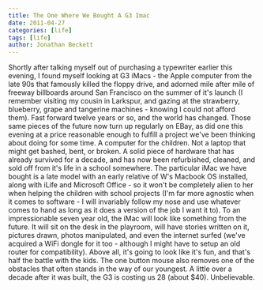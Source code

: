 ```yaml
---
title: The One Where We Bought A G3 Imac
date: 2011-04-27
categories: [life]
tags: [life]
author: Jonathan Beckett
---
```


 Shortly after talking myself out of purchasing a typewriter earlier this evening, I found myself looking at G3 iMacs - the Apple computer from the late 90s that famously killed the floppy drive, and adorned mile after mile of freeway billboards around San Francisco on the summer of it's launch (I remember visiting my cousin in Larkspur, and gazing at the strawberry, blueberry, grape and tangerine machines - knowing I could not afford them). Fast forward twelve years or so, and the world has changed. Those same pieces of the future now turn up regularly on EBay, as did one this evening at a price reasonable enough to fulfill a project we've been thinking about doing for some time. A computer for the children. Not a laptop that might get bashed, bent, or broken. A solid piece of hardware that has already survived for a decade, and has now been refurbished, cleaned, and sold off from it's life in a school somewhere. The particular iMac we have bought is a late model with an early relative of W's Macbook OS installed, along with iLife and Microsoft Office - so it won't be completely alien to her when helping the children with school projects (I'm far more agnostic when it comes to software - I will invariably follow my nose and use whatever comes to hand as long as it does a version of the job I want it to). To an impressionable seven year old, the iMac will look like something from the future. It will sit on the desk in the playroom, will have stories written on it, pictures drawn, photos manipulated, and even the internet surfed (we've acquired a WiFi dongle for it too - although I might have to setup an old router for compatibility). Above all, it's going to look like it's fun, and that's half the battle with the kids. The one button mouse also removes one of the obstacles that often stands in the way of our youngest. A little over a decade after it was built, the G3 is costing us 28 (about $40). Unbelievable.